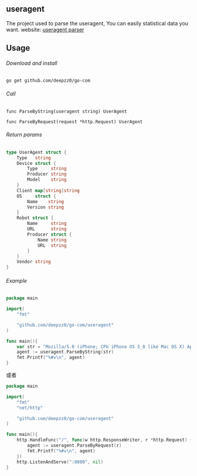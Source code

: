 ## useragent

The project used to parse the useragent, You can easily statistical data you want. website: [useragent parser](http://deepzz.com/plugin/useragent.html)

## Usage

###### Download and install

```
go get github.com/deepzz0/go-com
```

###### Call

```
func ParseByString(useragent string) UserAgent

func ParseByRequest(request *http.Request) UserAgent
```
###### Return params

``` go
type UserAgent struct {
	Type   string
	Device struct {
		Type     string
		Producer string
		Model    string
	}
	Client map[string]string
	OS     struct {
		Name    string
		Version string
	}
	Robot struct {
		Name     string
		URL      string
		Producer struct {
			Name string
			URL  string
		}
	}
	Vendor string
}
```


###### Example

``` go
package main

import(
	"fmt"

	"github.com/deepzz0/go-com/useragent"
)

func main(){
	var str = "Mozilla/5.0 (iPhone; CPU iPhone OS 5_0 like Mac OS X) AppleWebKit/534.46 (KHTML, like Gecko) Version/5.1 Mobile/9A334 Safari/7534.48.3"
	agent := useragent.ParseByString(str)
	fmt.Printf("%#v\n", agent)
}
```
或者

``` go
package main

import(
	"fmt"
	"net/http"

	"github.com/deepzz0/go-com/useragent"
)

func main(){
	http.HandleFunc("/", func(w http.ResponseWriter, r *http.Request) {
		agent := useragent.ParseByRequest(r)
		fmt.Printf("%#v\n", agent)
	})
	http.ListenAndServe(":8080", nil)
}
```
